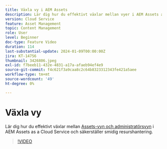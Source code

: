 ```yaml
---
title: Växla vy i AEM Assets
description: Lär dig hur du effektivt växlar mellan vyer i AEM Assets as a Cloud Service och säkerställer smidig resurshantering.
version: Cloud Service
feature: Asset Management
topic: Content Management
role: User
level: Beginner
doc-type: Feature Video
duration: 114
last-substantial-update: 2024-01-09T00:00:00Z
jira: KT-14756
thumbnail: 3426806.jpeg
exl-id: f7beeb11-432e-4831-a17a-afaeb94ef4e9
source-git-commit: f4c621f3a9caa8c2c64b8323312343fe421a5aee
workflow-type: tm+mt
source-wordcount: '49'
ht-degree: 0%

---
```


# Växla vy

Lär dig hur du effektivt växlar mellan [Assets-vyn och administratörsvyn](https://experienceleague.adobe.com/docs/experience-manager-cloud-service/content/assets/overview.html#persona-based-experiences) i AEM Assets as a Cloud Service och säkerställer smidig resurshantering.

>[!VIDEO](https://video.tv.adobe.com/v/3426806/?learn=on)
